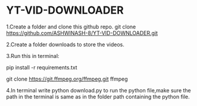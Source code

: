 # YT-VID-DOWNLOADER

1.Create a folder and clone this github repo.
git clone https://github.com/ASHWINASH-8/YT-VID-DOWNLOADER.git


2.Create a folder downloads to store the videos.

3.Run this in terminal: 

pip install -r requirements.txt

git clone https://git.ffmpeg.org/ffmpeg.git ffmpeg


4.In terminal write python download.py to run the python file,make sure the path in the terminal is same as in the folder path containing the python file.
